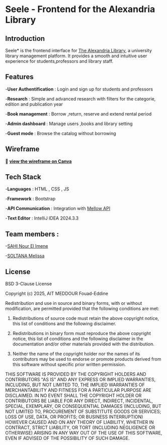 # Seele - Frontend for the Alexandria Library

## Introduction
Seele* is the frontend interface for [The Alexandria Library](https://github.com/Paranoid-Pufferfish/alexandria-library), a university library management platform. It provides a smooth and intuitive user experience for students,professors and library staff. 

## Features 
-**User Authentification** : Login and sign up for students and professors

-**Research** : Simple and advanced research with filters for the categorie, edition and publication year

-**Book management** : Borrow ,return, reserve and extend rental period

-**Admin dashboard** : Manage users ,books and library setting 

-**Guest mode** : Browse the catalog without borrowing

## Wireframe
🔗 **[view the wireframe on Canva](https://www.canva.com/design/DAGf5gWIg7E/Hh4Bi0XXFv2vhkFpdgxjjQ/view?mode=prototype)** 

## Tech Stack
-**Languages** : HTML , CSS , JS

-**Framework** : Bootstrap

-**API Communication** : Integration with [Mellow API](https://github.com/Paranoid-Pufferfish/mellow-api)

-**Text Editor** : IntelliJ IDEA 2024.3.3

## Team members :
-[SAHI Nour El Imene](https://github.com/ImeneeSh) 

-[SOLTANA Melissa](https://github.com/melissa60)

## License

BSD 3-Clause License

Copyright (c) 2025, AIT MEDDOUR Fouad-Eddine

Redistribution and use in source and binary forms, with or without
modification, are permitted provided that the following conditions are met:

1. Redistributions of source code must retain the above copyright notice, this
   list of conditions and the following disclaimer.

2. Redistributions in binary form must reproduce the above copyright notice,
   this list of conditions and the following disclaimer in the documentation
   and/or other materials provided with the distribution.

3. Neither the name of the copyright holder nor the names of its
   contributors may be used to endorse or promote products derived from
   this software without specific prior written permission.

THIS SOFTWARE IS PROVIDED BY THE COPYRIGHT HOLDERS AND CONTRIBUTORS "AS IS"
AND ANY EXPRESS OR IMPLIED WARRANTIES, INCLUDING, BUT NOT LIMITED TO, THE
IMPLIED WARRANTIES OF MERCHANTABILITY AND FITNESS FOR A PARTICULAR PURPOSE ARE
DISCLAIMED. IN NO EVENT SHALL THE COPYRIGHT HOLDER OR CONTRIBUTORS BE LIABLE
FOR ANY DIRECT, INDIRECT, INCIDENTAL, SPECIAL, EXEMPLARY, OR CONSEQUENTIAL
DAMAGES (INCLUDING, BUT NOT LIMITED TO, PROCUREMENT OF SUBSTITUTE GOODS OR
SERVICES; LOSS OF USE, DATA, OR PROFITS; OR BUSINESS INTERRUPTION) HOWEVER
CAUSED AND ON ANY THEORY OF LIABILITY, WHETHER IN CONTRACT, STRICT LIABILITY,
OR TORT (INCLUDING NEGLIGENCE OR OTHERWISE) ARISING IN ANY WAY OUT OF THE USE
OF THIS SOFTWARE, EVEN IF ADVISED OF THE POSSIBILITY OF SUCH DAMAGE.






